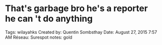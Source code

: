 # That's garbage bro he's a reporter he can 't do anything

Tags: wilayahks
Created by: Quentin Sombsthay
Date: August 27, 2015 7:57 AM
Réseau: Surespot
notes: gold